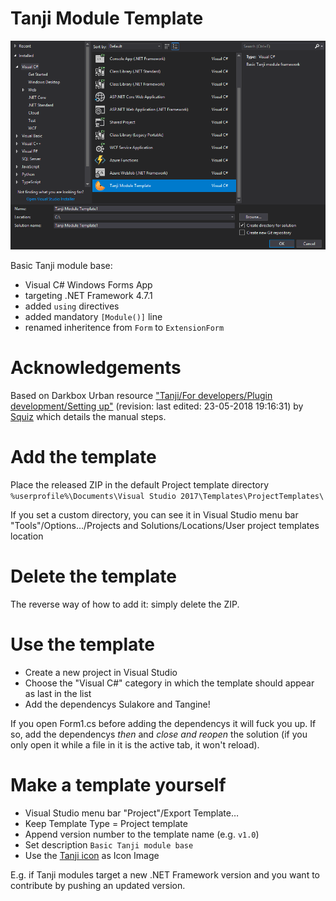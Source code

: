 # Tanji Module Template
![New project](New%20project.png)

Basic Tanji module base:
- Visual C# Windows Forms App
- targeting .NET Framework 4.7.1
- added `using` directives
- added mandatory `[Module()]` line
- renamed inheritence from `Form` to `ExtensionForm`

# Acknowledgements
Based on Darkbox Urban resource ["Tanji/For developers/Plugin development/Setting up"](https://urban.darkbox.nl/tanji/develop/7) (revision: last edited: 23-05-2018 19:16:31) by [Squiz](https://urban.darkbox.nl/account/Squiz) which details the manual steps.

# Add the template
Place the released ZIP in the default Project template directory `%userprofile%\Documents\Visual Studio 2017\Templates\ProjectTemplates\`

If you set a custom directory, you can see it in Visual Studio menu bar "Tools"/Options…/Projects and Solutions/Locations/User project templates location

# Delete the template
The reverse way of how to add it: simply delete the ZIP.

# Use the template
- Create a new project in Visual Studio
- Choose the "Visual C#" category in which the template should appear as last in the list
- Add the dependencys Sulakore and Tangine!

If you open Form1.cs before adding the dependencys it will fuck you up. If so, add the dependencys *then* and *close and reopen* the solution (if you only open it while a file in it is the active tab, it won't reload).

# Make a template yourself
- Visual Studio menu bar "Project"/Export Template…
- Keep Template Type = Project template
- Append version number to the template name (e.g. `v1.0`)
- Set description `Basic Tanji module base`
- Use the [Tanji icon](https://github.com/ArachisH/Tanji/blob/master/Tanji/Resources/Tanji_256.ico) as Icon Image

E.g. if Tanji modules target a new .NET Framework version and you want to contribute by pushing an updated version.
